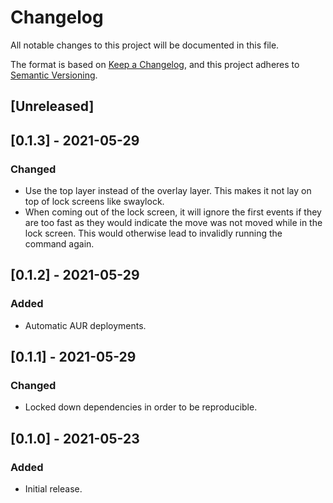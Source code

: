 # Changelog
All notable changes to this project will be documented in this file.

The format is based on [Keep a Changelog](https://keepachangelog.com/en/1.0.0/),
and this project adheres to [Semantic Versioning](https://semver.org/spec/v2.0.0.html).

## [Unreleased]

## [0.1.3] - 2021-05-29
### Changed
- Use the top layer instead of the overlay layer. This makes it not lay on top of lock screens like swaylock.
- When coming out of the lock screen, it will ignore the first events if they are too fast as they would indicate the move was not moved while in the lock screen. This would otherwise lead to invalidly running the command again.

## [0.1.2] - 2021-05-29
### Added
- Automatic AUR deployments.

## [0.1.1] - 2021-05-29
### Changed
- Locked down dependencies in order to be reproducible.

## [0.1.0] - 2021-05-23
### Added
- Initial release.
